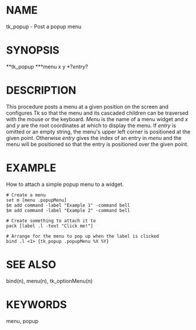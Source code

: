 # NAME

tk_popup - Post a popup menu

# SYNOPSIS

**tk_popup ***menu x y *?*entry*?

# DESCRIPTION

This procedure posts a menu at a given position on the screen and
configures Tk so that the menu and its cascaded children can be
traversed with the mouse or the keyboard. *Menu* is the name of a menu
widget and *x* and *y* are the root coordinates at which to display the
menu. If *entry* is omitted or an empty string, the menu\'s upper left
corner is positioned at the given point. Otherwise *entry* gives the
index of an entry in *menu* and the menu will be positioned so that the
entry is positioned over the given point.

# EXAMPLE

How to attach a simple popup menu to a widget.

    # Create a menu
    set m [menu .popupMenu]
    $m add command -label "Example 1" -command bell
    $m add command -label "Example 2" -command bell

    # Create something to attach it to
    pack [label .l -text "Click me!"]

    # Arrange for the menu to pop up when the label is clicked
    bind .l <1> {tk_popup .popupMenu %X %Y}

# SEE ALSO

bind(n), menu(n), tk_optionMenu(n)

# KEYWORDS

menu, popup

<!---
Copyright (c) 1994-1996 Sun Microsystems, Inc
-->

